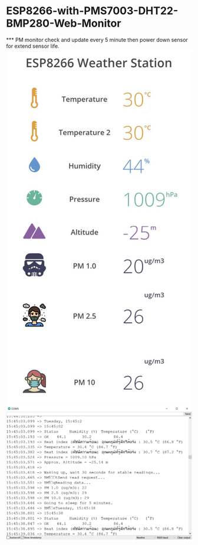 # ESP8266-with-PMS7003-DHT22-BMP280-Web-Monitor
*** PM monitor check and update every 5 minute then power down sensor for extend sensor life.
![alt text](https://github.com/superogira/ESP8266-with-PMS7003-DHT22-BMP280-Web-Monitor/blob/main/Screenshot%202020-12-08%20155136.jpg?raw=true)
![alt text](https://github.com/superogira/ESP8266-with-PMS7003-DHT22-BMP280-Web-Monitor/blob/main/Screenshot%202020-12-08%20155110.jpg?raw=true)
